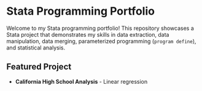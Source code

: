 # Stata Programming Portfolio

Welcome to my Stata programming portfolio! This repository showcases a Stata project that demonstrates my skills in data extraction, data manipulation, data merging, parameterized programming (`program define`), and statistical analysis.

## Featured Project
- **California High School Analysis** - Linear regression
